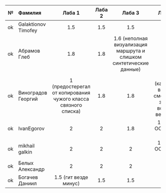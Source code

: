 <div id="header" align="center">
  <div id="main">
  </div>
  
| **№**	| **Фамилия**  	| **Лаба 1** 	| **Лаба 2** 	| **Лаба 3** 	| **Лаба 4** 	|
|------:	|:--------------|:----------:	|:----------:	|:----------:	|:----------:	|
| ok |Galaktionov Timofey|       1.5    	|       1.5    	|       1.5     	|       1.5     	|  
|    ok 	| Абрамов Глеб | 1.8 | 1.8 | 1.6 (неполная визуализация маршрута и слишком синтетические данные) | 1.8 |
|     ok 	| Виноградов Георгий |       1 (предостерегал от копирования чужого класса связного списка)   	|     1.8    	|      1.8   	|    1.5 (какую из версий смотреть? зачем вообще версии?)      	| 
|     ok | IvanEgorov|       2   	|     2 	|      1.8  	|         1 (надо ООП, а не СП)  	| 
|     ok 	| mikhail galkin |       2   	|    2   	|      2	|         1 (надо ООП, а не СП)   	| 
|    ok | Белых Александр |       2   	|     2   	|     2|        2   	| 
|     ok | Богачев Даниил |       1.5 (гит везде минус)   	|     1.5   	|      1.5	|         1.5   	| 
</div>
